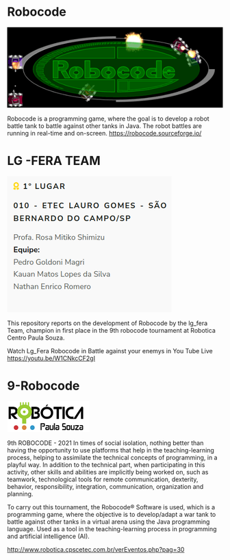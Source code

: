# Robocode


![robocode_logo_tanks.png](https://github.com/kauanmatos224/9-Robocode/blob/main/robocode_logo_tanks.png)

Robocode is a programming game, where the goal is to develop a robot battle tank to battle against other tanks in Java. The robot battles are running in real-time and on-screen. https://robocode.sourceforge.io/

# LG -FERA TEAM

![champion.png](https://github.com/kauanmatos224/9-Robocode/blob/main/Champion.png)

This repository reports on the development of Robocode by the lg_fera Team, champion in first place in the 9th robocode tournament at Robotica Centro Paula Souza.

Watch Lg_Fera Robocode in Battle against your enemys in You Tube Live
https://youtu.be/W1CNkcCF2gI



# 9-Robocode

![logo.png](https://github.com/kauanmatos224/9-Robocode/blob/main/logo.png)



9th ROBOCODE - 2021
In times of social isolation, nothing better than having the opportunity to use platforms that help in the teaching-learning process, helping to assimilate the technical concepts of programming, in a playful way. In addition to the technical part, when participating in this activity, other skills and abilities are implicitly being worked on, such as teamwork, technological tools for remote communication, dexterity, behavior, responsibility, integration, communication, organization and planning.


To carry out this tournament, the Robocode® Software is used, which is a programming game, where the objective is to develop/adapt a war tank to battle against other tanks in a virtual arena using the Java programming language. Used as a tool in the teaching-learning process in programming and artificial intelligence (AI).

http://www.robotica.cpscetec.com.br/verEventos.php?pag=30

